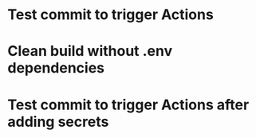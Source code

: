 # Test commit to trigger Actions
# Clean build without .env dependencies
# Test commit to trigger Actions after adding secrets

